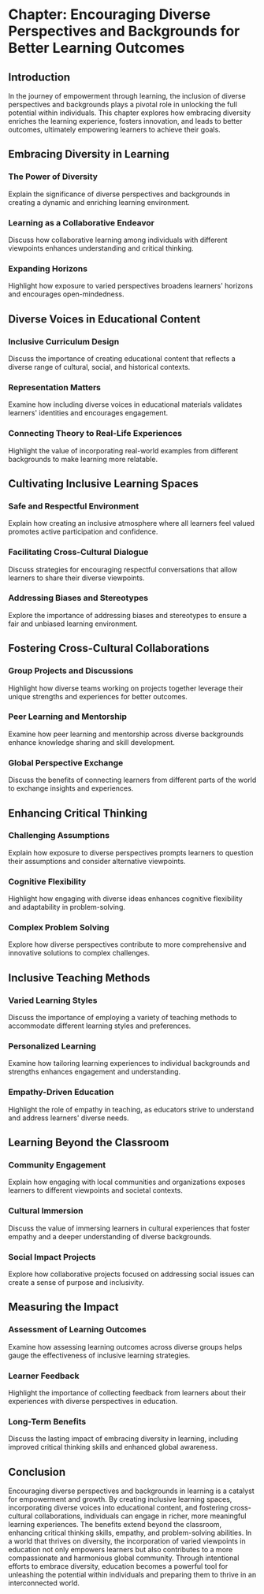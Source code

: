Chapter: Encouraging Diverse Perspectives and Backgrounds for Better Learning Outcomes
======================================================================================

Introduction
------------

In the journey of empowerment through learning, the inclusion of diverse perspectives and backgrounds plays a pivotal role in unlocking the full potential within individuals. This chapter explores how embracing diversity enriches the learning experience, fosters innovation, and leads to better outcomes, ultimately empowering learners to achieve their goals.

Embracing Diversity in Learning
-------------------------------

### The Power of Diversity

Explain the significance of diverse perspectives and backgrounds in creating a dynamic and enriching learning environment.

### Learning as a Collaborative Endeavor

Discuss how collaborative learning among individuals with different viewpoints enhances understanding and critical thinking.

### Expanding Horizons

Highlight how exposure to varied perspectives broadens learners' horizons and encourages open-mindedness.

Diverse Voices in Educational Content
-------------------------------------

### Inclusive Curriculum Design

Discuss the importance of creating educational content that reflects a diverse range of cultural, social, and historical contexts.

### Representation Matters

Examine how including diverse voices in educational materials validates learners' identities and encourages engagement.

### Connecting Theory to Real-Life Experiences

Highlight the value of incorporating real-world examples from different backgrounds to make learning more relatable.

Cultivating Inclusive Learning Spaces
-------------------------------------

### Safe and Respectful Environment

Explain how creating an inclusive atmosphere where all learners feel valued promotes active participation and confidence.

### Facilitating Cross-Cultural Dialogue

Discuss strategies for encouraging respectful conversations that allow learners to share their diverse viewpoints.

### Addressing Biases and Stereotypes

Explore the importance of addressing biases and stereotypes to ensure a fair and unbiased learning environment.

Fostering Cross-Cultural Collaborations
---------------------------------------

### Group Projects and Discussions

Highlight how diverse teams working on projects together leverage their unique strengths and experiences for better outcomes.

### Peer Learning and Mentorship

Examine how peer learning and mentorship across diverse backgrounds enhance knowledge sharing and skill development.

### Global Perspective Exchange

Discuss the benefits of connecting learners from different parts of the world to exchange insights and experiences.

Enhancing Critical Thinking
---------------------------

### Challenging Assumptions

Explain how exposure to diverse perspectives prompts learners to question their assumptions and consider alternative viewpoints.

### Cognitive Flexibility

Highlight how engaging with diverse ideas enhances cognitive flexibility and adaptability in problem-solving.

### Complex Problem Solving

Explore how diverse perspectives contribute to more comprehensive and innovative solutions to complex challenges.

Inclusive Teaching Methods
--------------------------

### Varied Learning Styles

Discuss the importance of employing a variety of teaching methods to accommodate different learning styles and preferences.

### Personalized Learning

Examine how tailoring learning experiences to individual backgrounds and strengths enhances engagement and understanding.

### Empathy-Driven Education

Highlight the role of empathy in teaching, as educators strive to understand and address learners' diverse needs.

Learning Beyond the Classroom
-----------------------------

### Community Engagement

Explain how engaging with local communities and organizations exposes learners to different viewpoints and societal contexts.

### Cultural Immersion

Discuss the value of immersing learners in cultural experiences that foster empathy and a deeper understanding of diverse backgrounds.

### Social Impact Projects

Explore how collaborative projects focused on addressing social issues can create a sense of purpose and inclusivity.

Measuring the Impact
--------------------

### Assessment of Learning Outcomes

Examine how assessing learning outcomes across diverse groups helps gauge the effectiveness of inclusive learning strategies.

### Learner Feedback

Highlight the importance of collecting feedback from learners about their experiences with diverse perspectives in education.

### Long-Term Benefits

Discuss the lasting impact of embracing diversity in learning, including improved critical thinking skills and enhanced global awareness.

Conclusion
----------

Encouraging diverse perspectives and backgrounds in learning is a catalyst for empowerment and growth. By creating inclusive learning spaces, incorporating diverse voices into educational content, and fostering cross-cultural collaborations, individuals can engage in richer, more meaningful learning experiences. The benefits extend beyond the classroom, enhancing critical thinking skills, empathy, and problem-solving abilities. In a world that thrives on diversity, the incorporation of varied viewpoints in education not only empowers learners but also contributes to a more compassionate and harmonious global community. Through intentional efforts to embrace diversity, education becomes a powerful tool for unleashing the potential within individuals and preparing them to thrive in an interconnected world.
